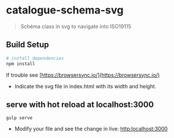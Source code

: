 # catalogue-schema-svg

> Schéma class in svg to navigate into  ISO19115

## Build Setup
``` bash
# install dependencies
npm install
```
If trouble see [https://browsersync.io/](https://browsersync.io/)

* Indicate the svg file in index.html with its width and height.

## serve with hot reload at localhost:3000
```
gulp serve
```

 

 * Modify your file and see the change in live:
[http:localhost:3000](http:localhost:3000)

